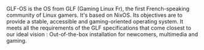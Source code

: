 GLF-OS is the OS from GLF (Gaming Linux Fr), the first French-speaking community of Linux gamers. It's based on NixOS. 
Its objectives are to provide a stable, accessible and gaming-oriented operating system.
It meets all the requirements of the GLF specifications that come closest to our ideal vision : Out-of-the-box installation for newcomers, multimedia and gaming.
